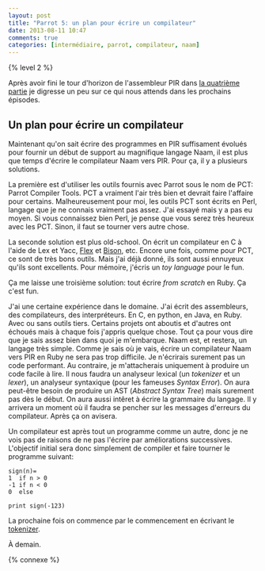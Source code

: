 ```yaml
---
layout: post
title: "Parrot 5: un plan pour écrire un compilateur"
date: 2013-08-11 10:47
comments: true
categories: [intermédiaire, parrot, compilateur, naam]
---
```


{% level 2 %}

Après avoir fini le tour d'horizon de l'assembleur PIR dans
[la quatrième partie](http://lkdjiin.github.io/blog/2013/08/10/implementer-un-langage-sur-la-machine-virtuelle-parrot-partie-4/)
je digresse un peu sur ce qui nous attends dans les prochains épisodes.

<!-- more -->

Un plan pour écrire un compilateur
----------------------------------

Maintenant qu'on sait écrire des programmes en PIR suffisament
évolués pour fournir un début de support au magnifique langage Naam,
il est plus que temps d'écrire le compilateur Naam vers PIR.
Pour ça, il y a plusieurs solutions.

La première est d'utiliser les outils fournis avec Parrot sous le nom
de PCT: Parrot Compiler Tools. PCT a vraiment l'air très bien et devrait
faire l'affaire pour certains. Malheureusement pour moi, les outils PCT
sont écrits en Perl, langage que je ne connais vraiment pas assez. J'ai
essayé mais y a pas eu moyen. Si vous connaissez bien Perl, je pense que
vous serez très heureux avec les PCT. Sinon, il faut se tourner
vers autre chose.

La seconde solution est plus old-school. On écrit un compilateur en C à l'aide
de Lex et Yacc,
[Flex](http://flex.sourceforge.net/)
et [Bison](http://www.gnu.org/software/bison/), etc. Encore une fois, comme
pour PCT, ce sont de très bons outils. Mais j'ai déjà donné, ils
sont aussi ennuyeux qu'ils sont excellents. Pour mémoire,
j'écris un *toy language* pour le fun.

Ça me laisse une troisième solution: tout écrire *from scratch* en Ruby.
Ça c'est fun.

J'ai une certaine expérience dans le domaine. J'ai écrit des assembleurs,
des compilateurs, des interpréteurs. En C, en python, en Java, en Ruby.
Avec ou sans outils tiers. Certains projets ont aboutis et d'autres ont
échoués mais à chaque fois j'appris quelque chose. Tout ça pour vous dire
que je sais assez bien dans quoi je m'embarque. Naam est, et restera, un
langage très simple. Comme je sais où je vais, écrire un compilateur
Naam vers PIR en Ruby ne sera pas trop difficile.
Je n'écrirais surement pas un code performant. Au contraire, je
m'attacherais uniquement à produire un code facile à lire.
Il nous faudra un analyseur lexical (un *tokenizer* et un *lexer*), un
analyseur syntaxique (pour les fameuses *Syntax Error*). On aura peut-être
besoin de produire un AST (*Abstract Syntax Tree*) mais surement pas dès
le début. On aura aussi intêret à écrire la grammaire du langage. Il y
arrivera un moment où il faudra se pencher sur les messages d'erreurs
du compilateur. Après ça on avisera.

Un compilateur est après tout un programme comme un autre, donc je ne vois
pas de raisons de ne pas l'écrire par améliorations successives. L'objectif
initial sera donc simplement de compiler et faire tourner le programme suivant:

    sign(n)=
    1  if n > 0
    -1 if n < 0
    0  else

    print sign(-123)

La prochaine fois on commence par le commencement en écrivant le
[tokenizer](http://en.wikipedia.org/wiki/Tokenization).

À demain.

{% connexe %}
